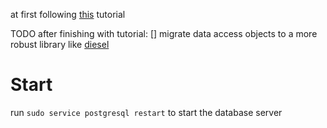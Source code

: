 at first following [this](https://blog.logrocket.com/full-stack-rust-a-complete-tutorial-with-examples/) tutorial

TODO after finishing with tutorial:
[] migrate data access objects to a more robust library like [diesel](https://diesel.rs/guides/)

Start
================================================================
run ```sudo service postgresql restart``` to start the database server
